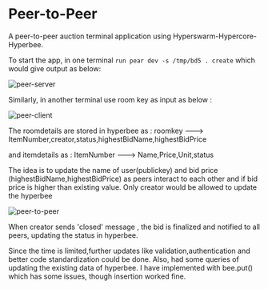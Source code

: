 # Peer-to-Peer

A peer-to-peer auction terminal application using Hyperswarm-Hypercore-Hyperbee.

To start the app, in one terminal `run pear dev -s /tmp/bd5 . create` which would give output as below:

![peer-server](https://github.com/angelmaria831/Peer-to-Peer/assets/104212477/0b6b81ed-20c2-4f40-91ee-2ca80197415a)

Similarly, in another terminal use room key as input as below :

![peer-client](https://github.com/angelmaria831/Peer-to-Peer/assets/104212477/b875f3fe-6123-4209-b8f9-b3bc8b262372)

The roomdetails are stored in hyperbee as :
roomkey ---> ItemNumber,creator,status,highestBidName,highestBidPrice

and itemdetails as :
ItemNumber ---> Name,Price,Unit,status

The idea is to update the name of user(publickey) and bid price (highestBidName,highestBidPrice) as peers interact to each other and if bid price is higher than existing value. Only creator would be allowed to update  the hyperbee

![peer-to-peer](https://github.com/angelmaria831/Peer-to-Peer/assets/104212477/95baa744-43c4-4a16-bf6e-0ebda9fd23f3)


When creator sends 'closed' message , the bid is finalized and notified to all peers, updating the status in hyperbee.

Since the time is limited,further updates like validation,authentication and better code standardization could be done. Also, had some queries of updating the existing data of hyperbee. I have implemented with bee.put() which has some issues, though insertion worked fine.


